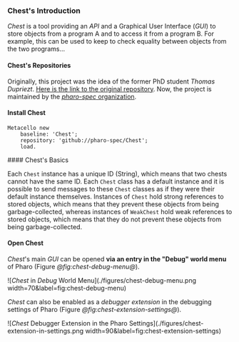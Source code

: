 ### Chest's Introduction

_Chest_ is a tool providing an _API_ and a Graphical User Interface (_GUI_) to store objects from a program A and to access it from a program B. 
For example, this can be used to keep to check equality between objects from the two programs...

#### Chest's Repositories

Originally, this project was the idea of the former PhD student _Thomas Dupriezt_.
[Here is the link to the original repository](https://github.com/dupriezt/Chest).
Now, the project is maintained by the [_pharo-spec_ organization](https://github.com/pharo-spec/Chest).

#### Install Chest

```language=Pharo
Metacello new
    baseline: 'Chest';
    repository: 'github://pharo-spec/Chest';
    load.
```

#### Chest's Basics

Each `Chest` instance has a unique ID (String), which means that two chests cannot have the same ID.
Each `Chest` class has a default instance and it is possible to send messages to these `Chest` classes as if they were their default instance themselves.
Instances of `Chest` hold strong references to stored objects, which means that they prevent these objects from being garbage-collected, whereas instances of `WeakChest` hold weak references to stored objects, which means that they do not prevent these objects from being garbage-collected.

#### Open Chest

_Chest_'s main _GUI_ can be opened **via an entry in the "Debug" world menu** of Pharo (Figure *@fig:chest-debug-menu@*).

![_Chest_ in _Debug_ World Menu](./figures/chest-debug-menu.png width=70&label=fig:chest-debug-menu)

_Chest_ can also be enabled as a _debugger extension_ in the debugging settings of Pharo (Figure *@fig:chest-extension-settings@*).

![_Chest_ Debugger Extension in the Pharo Settings](./figures/chest-extension-in-settings.png width=90&label=fig:chest-extension-settings)



